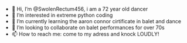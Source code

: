 - 👋 Hi, I’m @SwolenRectum456, i am a 72 year old dancer
- 👀 I’m interested in extreme python coding
- 🌱 I’m currently learning the aaron connor cirtificate in balet and dance
- 💞️ I’m looking to collaborate on balet performances for over 70s 
- 📫 How to reach me: come to my adress and knock LOUDLY!

<!---
SwolenRectum456/SwolenRectum456 is a ✨ special ✨ repository because its `README.md` (this file) appears on your GitHub profile.
You can click the Preview link to take a look at your changes.
--->

